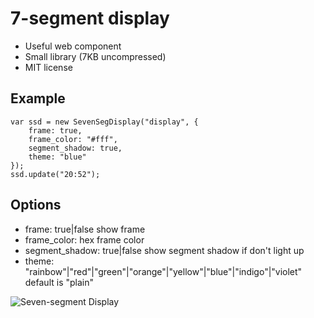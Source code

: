 # 7-segment display
- Useful web component
- Small library (7KB uncompressed)
- MIT license

Example
-------

```
var ssd = new SevenSegDisplay("display", {
	frame: true,
	frame_color: "#fff",
	segment_shadow: true,
	theme: "blue"
});
ssd.update("20:52");
```

Options
-------

* frame: true|false show frame
* frame_color: hex frame color
* segment_shadow: true|false show segment shadow if don't light up
* theme: "rainbow"|"red"|"green"|"orange"|"yellow"|"blue"|"indigo"|"violet" default is "plain"

![Seven-segment Display](https://raw.github.com/PuffyCoffee/Seven-segment-display/master/ssd.png "Seven-segment display")
